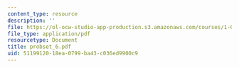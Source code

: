 ```yaml
---
content_type: resource
description: ''
file: https://ol-ocw-studio-app-production.s3.amazonaws.com/courses/1-051-structural-engineering-design-fall-2003/5119912018ea0799ba43c036ed9900c9_probset_6.pdf
file_type: application/pdf
resourcetype: Document
title: probset_6.pdf
uid: 51199120-18ea-0799-ba43-c036ed9900c9
---
```

